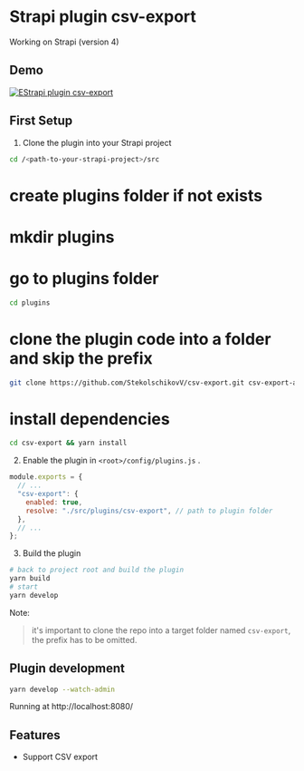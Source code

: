 # Strapi plugin csv-export

Working on Strapi (version 4)

## Demo

[![EStrapi plugin csv-export](https://free-png.ru/wp-content/uploads/2020/07/logo-you-tube-2-1.png)](https://www.youtube.com/watch?v=pnbbesqGfmw "Strapi plugin csv-export")

## First Setup

1. Clone the plugin into your Strapi project

```bash
cd /<path-to-your-strapi-project>/src
```

# create plugins folder if not exists

# mkdir plugins

# go to plugins folder

```bash
cd plugins
```

# clone the plugin code into a folder and skip the prefix

```bash
git clone https://github.com/StekolschikovV/csv-export.git csv-export-all-v && cd csv-export-all-v && mv v4 ../csv-export && cd ../ && rm -fr csv-export-all-v
```

# install dependencies

```bash
cd csv-export && yarn install
```

2. Enable the plugin in `<root>/config/plugins.js` .

```javascript
module.exports = {
  // ...
  "csv-export": {
    enabled: true,
    resolve: "./src/plugins/csv-export", // path to plugin folder
  },
  // ...
};
```

3. Build the plugin

```bash
# back to project root and build the plugin
yarn build
# start
yarn develop
```

Note:

> it's important to clone the repo into a target folder named `csv-export`, the prefix has to be omitted.

## Plugin development

```bash
yarn develop --watch-admin
```

Running at http://localhost:8080/

## Features

- Support CSV export
